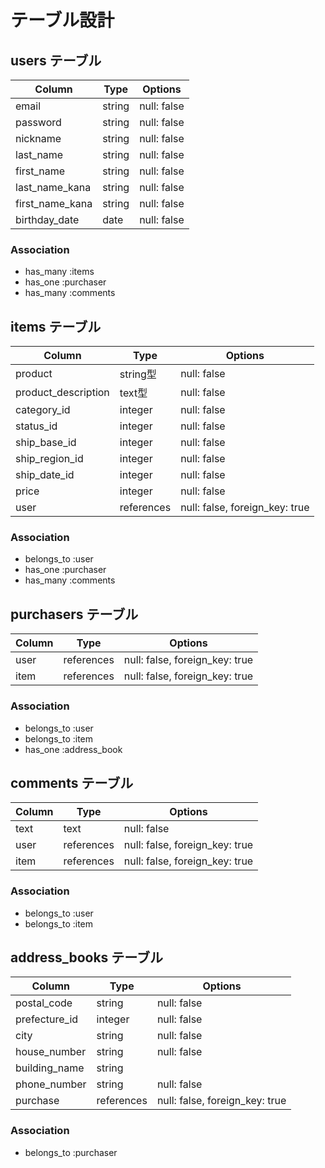 # テーブル設計

## users テーブル

| Column          | Type   | Options     |
| --------------- | ------ | ----------- |
| email           | string | null: false |
| password        | string | null: false |
| nickname        | string | null: false |
| last_name       | string | null: false |
| first_name      | string | null: false |
| last_name_kana  | string | null: false |
| first_name_kana | string | null: false |
| birthday_date   | date   | null: false |

### Association

- has_many :items
- has_one  :purchaser
- has_many :comments

## items テーブル

| Column              | Type       | Options     |
| ------------------- | ---------- | ----------- |
| product             | string型   | null: false |
| product_description | text型     | null: false |
| category_id         | integer    | null: false |
| status_id           | integer    | null: false |
| ship_base_id        | integer    | null: false |
| ship_region_id      | integer    | null: false |
| ship_date_id        | integer    | null: false |
| price               | integer    | null: false |
| user                | references | null: false, foreign_key: true |

### Association

- belongs_to :user
- has_one  :purchaser
- has_many :comments

## purchasers テーブル

| Column        | Type       | Options                        |
| ------------- | ---------- | ------------------------------ |
| user          | references | null: false, foreign_key: true |
| item          | references | null: false, foreign_key: true |

### Association

- belongs_to :user
- belongs_to :item
- has_one    :address_book

## comments テーブル

| Column  | Type       | Options                        |
| ------- | ---------- | ------------------------------ |
| text    | text       | null: false                    |
| user    | references | null: false, foreign_key: true |
| item    | references | null: false, foreign_key: true |

### Association

- belongs_to :user
- belongs_to :item

## address_books テーブル

| Column        | Type       | Options                        |
| ------------- | ---------- | ------------------------------ |
| postal_code   | string     | null: false                    |
| prefecture_id | integer    | null: false                    |
| city          | string     | null: false                    |
| house_number  | string     | null: false                    |
| building_name | string     |                                |
| phone_number  | string     | null: false                    |
| purchase      | references | null: false, foreign_key: true |

### Association

- belongs_to :purchaser
